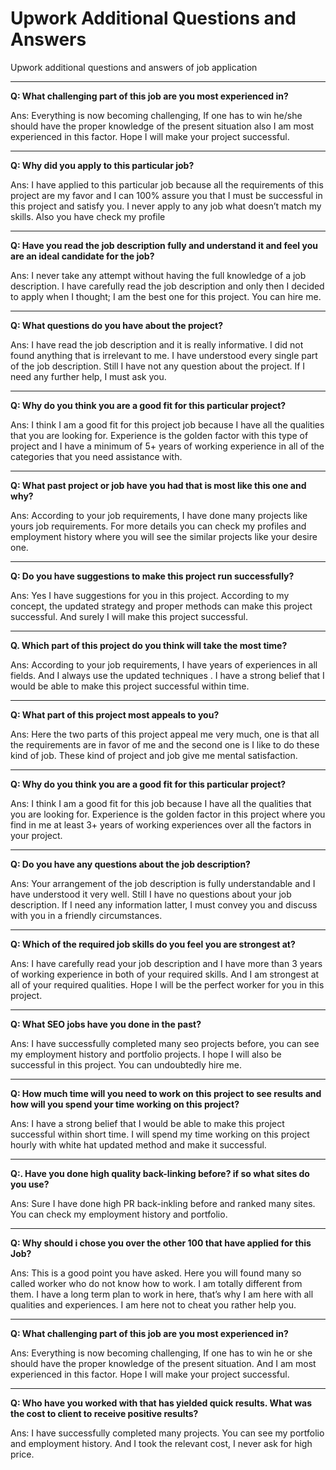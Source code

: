 # Upwork Additional Questions and Answers
Upwork additional questions and answers of job application
<hr/>
<p><b>Q: What challenging part of this job are you most experienced in?</b></p>

<p>Ans: Everything is now becoming challenging, If one has to win he/she should have the proper knowledge of the present situation also I am most experienced in this factor. Hope I will make your project successful. </p>
<hr/>
<p><b>Q: Why did you apply to this particular job?</b></p>

<p>Ans: I have applied to this particular job because all the requirements of this project are my favor and I can 100% assure you that I must be successful in this project and satisfy you. I never apply to any job what doesn’t match my skills. Also you have check my profile  </p>
<hr/>
<p><b>Q: Have you read the job description fully and understand it and feel you are an ideal candidate for the job?</b></p>

<p>Ans: I never take any attempt without having the full knowledge of a job description. I have carefully read the job description and only then I decided to apply when I thought; I am the best one for this project. You can hire me.  </p>
<hr/>
<p><b>Q: What questions do you have about the project?</b></p>

<p>Ans: I have read the job description and it is really informative. I did not found anything that is irrelevant to me. I have understood every single part of the job description. Still I have not any question about the project. If I need any further help, I must ask you.

  </p><hr/>
 <p><b> Q: Why do you think you are a good fit for this particular project?</b></p>
<p>Ans: I think I am a good fit for this project job because I have all the qualities that you are looking for. Experience is the golden factor with this type of project and I have a minimum of 5+ years of working experience in all of the categories that you need assistance with.</p>
<hr/>
<p><strong>Q: What past project or job have you had that is most like this one and why?</strong></p>
<p>Ans: According to your job requirements, I have done many projects like yours job requirements. For more details you can check my profiles and employment history where you will see the similar projects like your desire one.</p>
<hr/>
<p><strong>Q: Do you have suggestions to make this project run successfully?</strong></p>
<p>Ans: Yes I have suggestions for you in this project. According to my concept, the updated strategy and proper methods can make this project successful. And surely I will make this project successful.</p>
<hr/>
<p><strong>Q. Which part of this project do you think will take the most time?</strong></p>
<p>Ans: According to your job requirements, I have years of experiences in all fields. And I always use the updated techniques . I have a strong belief that I would be able to make this project successful within time.</p>
<hr/>

<p><strong>Q: What part of this project most appeals to you?</strong></p>
<p>Ans: Here the two parts of this project appeal me very much, one is that all the requirements are in favor of me and the second one is I like to do these kind of job. These kind of project and job give me mental satisfaction.</p>
<hr/>
<p><strong>Q: Why do you think you are a good fit for this particular project?</strong></p>
<p>Ans: I think I am a good fit for this job because I have all the qualities that you are looking for. Experience is the golden factor in this project where you find in me at least 3+ years of working experiences over all the factors in your project.</p>
<hr/>
<p><strong>Q: Do you have any questions about the job description?</strong></p>
<p>Ans: Your arrangement of the job description is fully understandable and I have understood it very well. Still I have no questions about your job description. If I need any information latter, I must convey you and discuss with you in a friendly circumstances.</p>
<hr/>
<p><strong>Q: Which of the required job skills do you feel you are strongest at?</strong></p>
<p>Ans: I have carefully read your job description and I have more than 3 years of working experience in both of your required skills. And I am strongest at all of your required qualities. Hope I will be the perfect worker for you in this project.</p>
<hr/>
<p><strong>Q: What SEO jobs have you done in the past?</strong></p>
<p>Ans: I have successfully completed many seo projects before, you can see my employment history and portfolio projects. I hope I will also be successful in this project. You can undoubtedly hire me.</p>
<hr/>
<p><strong>Q: How much time will you need to work on this project to see results and how will you spend your time working on this project?</strong></p>
<p>Ans: I have a strong belief that I would be able to make this project successful within short time. I will spend my time working on this project hourly with white hat updated method and make it successful.</p>
<hr/>
<p><strong>Q:. Have you done high quality back-linking before? if so what sites do you use?</strong></p>
<p>Ans: Sure I have done high PR back-inkling before and ranked many sites. You can check my employment history and portfolio. </p>
<hr/>
<p><strong>Q: Why should i chose you over the other 100 that have applied for this Job?</strong></p>
<p>Ans: This is a good point you have asked. Here you will found many so called worker who do not know how to work. I am totally different from them. I have a long term plan to work in here, that&rsquo;s why I am here with all qualities and experiences. I am here not to cheat you rather help you.</p>
<hr/>
<p><strong>Q: What challenging part of this job are you most experienced in?</strong></p>
<p>Ans: Everything is now becoming challenging, If one has to win he or she should have the proper knowledge of the present situation. And I am most experienced in this factor. Hope I will make your project successful.</p>
<hr/>
<p><strong>Q: Who have you worked with that has yielded quick results. What was the cost to client to receive positive results?</strong></p>
<p>Ans: I have successfully completed many projects. You can see my portfolio and employment history. And I took the relevant cost, I never ask for high price.</p>
